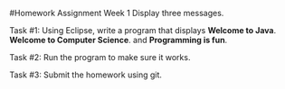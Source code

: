#Homework Assignment Week 1
Display three messages.

Task #1: Using Eclipse, write a program that displays __Welcome to Java__. __Welcome to Computer Science__. and __Programming is fun__.

Task #2: Run the program to make sure it works.

Task #3: Submit the homework using git.
